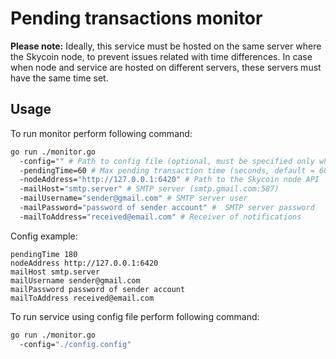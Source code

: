 # Pending transactions monitor
**Please note:** Ideally, this service must be hosted on the same server where the Skycoin node, to prevent issues related with time differences. In case when node and service are hosted on different servers, these servers must have the same time set.

## Usage
To run monitor perform following command:
```sh
go run ./monitor.go
  -config="" # Path to config file (optional, must be specified only when a config file is used)
  -pendingTime=60 # Max pending transaction time (seconds, default = 60)
  -nodeAddress="http://127.0.0.1:6420" # Path to the Skycoin node API
  -mailHost="smtp.server" # SMTP server (smtp.gmail.com:587)
  -mailUsername="sender@gmail.com" # SMTP server user
  -mailPassword="password of sender account" #  SMTP server password
  -mailToAddress="received@email.com" # Receiver of notifications
```

Config example:
```
pendingTime 180
nodeAddress http://127.0.0.1:6420
mailHost smtp.server
mailUsername sender@gmail.com
mailPassword password of sender account
mailToAddress received@email.com
```

To run service using config file perform following command:
```sh
go run ./monitor.go
  -config="./config.config"
```